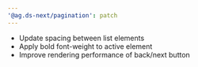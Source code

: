 ```yaml
---
'@ag.ds-next/pagination': patch
---
```


- Update spacing between list elements
- Apply bold font-weight to active element
- Improve rendering performance of back/next button
